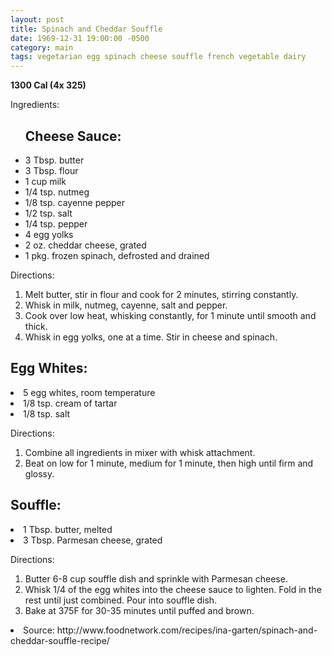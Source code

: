 ```yaml
---
layout: post
title: Spinach and Cheddar Souffle
date: 1969-12-31 19:00:00 -0500
category: main
tags: vegetarian egg spinach cheese souffle french vegetable dairy
---
```

<b>1300 Cal (4x 325)</b>
<p>Ingredients:</p><ul>
<h2>Cheese Sauce:</h2>
<li>3 Tbsp.	butter</li>
<li>3 Tbsp.	flour</li>
<li>1 cup	milk</li>
<li>1/4 tsp.	nutmeg</li>
<li>1/8 tsp.	cayenne pepper</li>
<li>1/2 tsp.	salt</li>
<li>1/4 tsp.	pepper</li>
<li>4	egg yolks</li>
<li>2 oz.	cheddar cheese, grated</li>
<li>1 pkg.	frozen spinach, defrosted and drained</li>
</ul>
<p>Directions:</p>
<ol>
<li>Melt butter, stir in flour and cook for 2 minutes, stirring constantly.</li>
<li>Whisk in milk, nutmeg, cayenne, salt and pepper.</li>
<li>Cook over low heat, whisking constantly, for 1 minute until smooth and thick.</li>
<li>Whisk in egg yolks, one at a time.  Stir in cheese and spinach.</li>
</ol>
<h2>Egg Whites:</h2>
<li>5	egg whites, room temperature</li>
<li>1/8 tsp.	cream of tartar</li>
<li>1/8 tsp.	salt</li>
</ul>
<p>Directions:</p>
<ol>
<li>Combine all ingredients in mixer with whisk attachment.</li>
<li>Beat on low for 1 minute, medium for 1 minute, then high until firm and glossy.</li>
</ol>
<h2>Souffle:</h2>
<li>1 Tbsp.	butter, melted</li>
<li>3 Tbsp.	Parmesan cheese, grated</li>
</ul>
<p>Directions:</p>
<ol>
<li>Butter 6-8 cup souffle dish and sprinkle with Parmesan cheese.</li>
<li>Whisk 1/4 of the egg whites into the cheese sauce to lighten.  Fold in the rest until just combined.  Pour into souffle dish.</li>
<li>Bake at 375F for 30-35 minutes until puffed and brown.</li>
</ol>
<li>Source: http://www.foodnetwork.com/recipes/ina-garten/spinach-and-cheddar-souffle-recipe/ </li>

